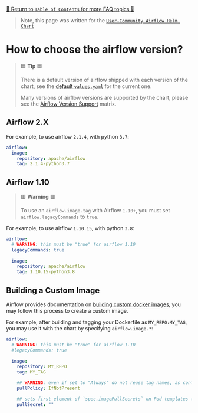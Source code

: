 [🔗 Return to `Table of Contents` for more FAQ topics 🔗](https://github.com/airflow-helm/charts/tree/main/charts/airflow#frequently-asked-questions)

> Note, this page was written for the [`User-Community Airflow Helm Chart`](https://github.com/airflow-helm/charts/tree/main/charts/airflow)

# How to choose the airflow version?

> 🟦 __Tip__ 🟦
>
> There is a default version of airflow shipped with each version of the chart, see the [default `values.yaml`](../../../values.yaml) for the current one.
>
> Many versions of airflow versions are supported by the chart, please see the [Airflow Version Support](../../..#airflow-version-support) matrix.

## Airflow 2.X

For example, to use airflow `2.1.4`, with python `3.7`:

```yaml
airflow:
  image:
    repository: apache/airflow
    tag: 2.1.4-python3.7
```

## Airflow 1.10

> 🟥 __Warning__ 🟥
>
> To use an `airflow.image.tag` with Airflow `1.10+`, you must set `airflow.legacyCommands` to `true`.

For example, to use airflow `1.10.15`, with python `3.8`:

```yaml
airflow:
  # WARNING: this must be "true" for airflow 1.10
  legacyCommands: true
  
  image:
    repository: apache/airflow
    tag: 1.10.15-python3.8
```

## Building a Custom Image

Airflow provides documentation on [building custom docker images](https://airflow.apache.org/docs/docker-stack/build.html), you may follow this process to create a custom image.

For example, after building and tagging your Dockerfile as `MY_REPO:MY_TAG`, you may use it with the chart by specifying `airflow.image.*`:

```yaml
airflow:
  # WARNING: this must be "true" for airflow 1.10
  #legacyCommands: true
  
  image:
    repository: MY_REPO
    tag: MY_TAG

    ## WARNING: even if set to "Always" do not reuse tag names, as containers only pull the latest image when restarting
    pullPolicy: IfNotPresent

    ## sets first element of `spec.imagePullSecrets` on Pod templates (for access to private container registry)
    pullSecret: ""
```
